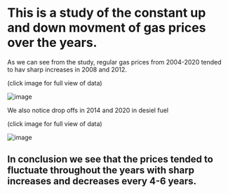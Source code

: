 # This is a study of the constant up and down movment of gas prices over the years.

 
 As we can see from the study,  regular gas prices from 2004-2020 tended to hav sharp increases in 2008 and 2012. 
 
 (click image for full view of data)
 
 ![image](https://user-images.githubusercontent.com/105470937/214204703-5907743e-3aa3-4815-bddc-dbcb713a67e0.png)

 
 We also notice drop offs in 2014 and 2020 in desiel fuel
 
 (click image for full view of data)
 
 ![image](https://user-images.githubusercontent.com/105470937/214203785-4e0408f6-29fb-4440-8878-5854498ea28a.png)

 
 ## In conclusion we see that the prices tended to fluctuate throughout the years with sharp increases and decreases every 4-6 years. 
 
